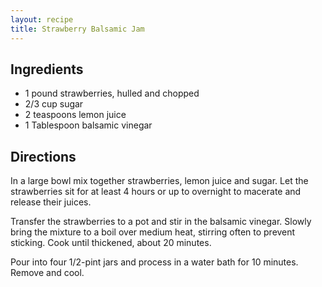 ```yaml
---
layout: recipe
title: Strawberry Balsamic Jam
---
```


## Ingredients

* 1 pound strawberries, hulled and chopped
* 2/3 cup sugar
* 2 teaspoons lemon juice
* 1 Tablespoon balsamic vinegar

## Directions

In a large bowl mix together strawberries, lemon juice and sugar. Let
the strawberries sit for at least 4 hours or up to overnight to macerate
and release their juices.

Transfer the strawberries to a pot and stir in the balsamic vinegar.
Slowly bring the mixture to a boil over medium heat, stirring often to
prevent sticking. Cook until thickened, about 20 minutes.

Pour into four 1/2-pint jars and process in a water bath for 10 minutes.
Remove and cool.
